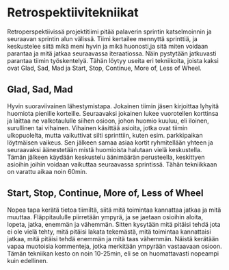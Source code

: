 Retrospektiivitekniikat
=======================
Retroperspektiivissä projektitiimi pitää palaverin sprintin katselmoinnin ja seuraavan sprintin alun välissä.
Tiimi kertailee mennyttä sprinttiä, ja keskustelee siitä mikä meni hyvin ja mikä huonosti,ja sitä miten voidaan 
parantaa ja mitä jatkaa seuraavassa iteraatiossa. Näin pystytään jatkuvasti parantaa tiimin työskentelyä.
Tähän löytyy useita eri tekniikoita, joista kaksi ovat Glad, Sad, Mad ja Start, Stop, Continue, More of, Less of Wheel.

Glad, Sad, Mad
--------------
Hyvin suoraviivainen lähestymistapa. Jokainen tiimin jäsen kirjoittaa lyhyitä huomiota pienille korteille. 
Seuraavaksi jokainen lukee vuorotellen korttinsa ja laittaa ne valkotaululle siihen osioon, johon huomio kuuluu, 
eli iloinen, surullinen tai vihainen. Vihainen käsittää asioita, jotka ovat tiimin ulkopuolelta, mutta vaikuttivat 
silti sprinttiin, kuten esim. parkkipaikan löytmäisen vaikeus. Sen jälkeen samaa asiaa kortit ryhmitellään yhteen 
ja seuraavaksi äänestetään mistä huomioista halutaan vielä keskustella. Tämän jälkeen käydään keskustelu äänimäärän 
perusteella, keskittyen asioihin joihin voidaan vaikuttaa seuraavassa sprintissä. Tähän tekniikkaan on varattu aikaa noin 60min.

Start, Stop, Continue, More of, Less of Wheel
---------------------------------------------
Nopea tapa kerätä tietoa tiimiltä, siitä mitä toimintaa kannattaa jatkaa ja mitä muuttaa. Fläppitaululle piirretään 
ympyrä, ja se jaetaan osioihin aloita, lopeta, jatka, enemmän ja vähemmän. Sitten kysytään mitä pitäisi tehdä jota ei ole 
vielä tehty, mitä pitäisi lakata tekemästä, mitä toimintaa kannattaisi jatkaa, mitä pitäisi tehdä enemmän ja mitä taas vähemmän. 
Näistä kerätään vapaa muotoisia kommenteja, jotka merkitään ympyrään vastaavaan osioon. Tämän tekniikan kesto on noin 10-25min, 
eli se on huomattavasti nopeampi kuin edellinen.

